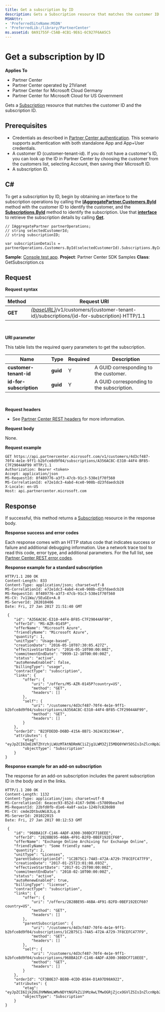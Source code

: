 ```yaml
---
title: Get a subscription by ID
description: Gets a Subscription resource that matches the customer ID and the subscription ID.
MSHAttr:
- 'PreferredSiteName:MSDN'
- 'PreferredLib:/library/PartnerCenter'
ms.assetid: 0A91755F-C5AB-4CB1-9E61-6C927F6AA5C5
---
```


# Get a subscription by ID


**Applies To**

-   Partner Center
-   Partner Center operated by 21Vianet
-   Partner Center for Microsoft Cloud Germany
-   Partner Center for Microsoft Cloud for US Government

Gets a [Subscription](subscriptions.md) resource that matches the customer ID and the subscription ID.

## <span id="Prerequisites"></span><span id="prerequisites"></span><span id="PREREQUISITES"></span>Prerequisites


-   Credentials as described in [Partner Center authentication](partner-center-authentication.md). This scenario supports authentication with both standalone App and App+User credentials.
-   A customer ID (customer-tenant-id). If you do not have a customer's ID, you can look up the ID in Partner Center by choosing the customer from the customers list, selecting Account, then saving their Microsoft ID.
-   A subscription ID.

## <span id="C_"></span><span id="c_"></span>C#


To get a subscription by ID, begin by obtaining an interface to the subscription operations by calling the [**IAggregatePartner.Customers.ById**](pc_sdk_cust.icustomercollection_byid) method with the customer ID to identify the customer, and the [**Subscriptions.ById**](pc_sdk_cust_user.icustomerusercollection_byid) method to identify the subscription. Use that [**interface**](pc_sdk_subscrpt.isubscription) to retrieve the subscription details by calling [**Get**](pc_sdk_subscrpt.isubscription_get).

```CSharp
// IAggregatePartner partnerOperations;
// string selectedCustomerId;
// string subscriptionID;

var subscriptionDetails = partnerOperations.Customers.ById(selectedCustomerId).Subscriptions.ById(subscriptionID).Get();
```

**Sample**: [Console test app](console-test-app.md). **Project**: Partner Center SDK Samples **Class**: GetSubscription.cs

## <span id="Request"></span><span id="request"></span><span id="REQUEST"></span>Request


**Request syntax**

| Method  | Request URI                                                                                                                |
|---------|----------------------------------------------------------------------------------------------------------------------------|
| **GET** | [*{baseURL}*](partner-center-rest-urls.md)/v1/customers/{customer-tenant-id}/subscriptions/{id-for-subscription} HTTP/1.1 |

 

**URI parameter**

This table lists the required query parameters to get the subscription.

| Name                    | Type     | Required | Description                               |
|-------------------------|----------|----------|-------------------------------------------|
| **customer-tenant-id**  | **guid** | Y        | A GUID corresponding to the customer.     |
| **id-for-subscription** | **guid** | Y        | A GUID corresponding to the subscription. |

 

**Request headers**

-   See [Partner Center REST headers](headers.md) for more information.

**Request body**

None.

**Request example**

```
GET https://api.partnercenter.microsoft.com/v1/customers/4d3cf487-70f4-4e1e-9ff1-b2bfce8d9f04/subscriptions/A356AC8C-E310-44F4-BF85-C7F29044AF99 HTTP/1.1
Authorization: Bearer <token> 
Accept: application/json
MS-RequestId: 8f489776-a3f3-47cb-91c3-538e1f70f560
MS-CorrelationId: e72e1dc3-4abd-4ce0-908b-d23fdaedcb28
X-Locale: en-US
Host: api.partnercenter.microsoft.com
```

## <span id="Response"></span><span id="response"></span><span id="RESPONSE"></span>Response


If successful, this method returns a [Subscription](subscriptions.md) resource in the response body.

**Response success and error codes**

Each response comes with an HTTP status code that indicates success or failure and additional debugging information. Use a network trace tool to read this code, error type, and additional parameters. For the full list, see [Partner Center REST error codes](error-codes.md).

**Response example for a standard subscription**

```
HTTP/1.1 200 OK
Content-Length: 833
Content-Type: application/json; charset=utf-8
MS-CorrelationId: e72e1dc3-4abd-4ce0-908b-d23fdaedcb28
MS-RequestId: 8f489776-a3f3-47cb-91c3-538e1f70f560
MS-CV: 7v11Wa//5EuGEo+A.0
MS-ServerId: 202010406
Date: Fri, 27 Jan 2017 21:51:40 GMT

﻿ {
    "id": "A356AC8C-E310-44F4-BF85-C7F29044AF99",
    "offerId": "MS-AZR-0145P",
    "offerName": "Microsoft Azure",
    "friendlyName": "Microsoft Azure",
    "quantity": 1,
    "unitType": "Usage-based",
    "creationDate": "2016-05-10T07:30:05.427Z",
    "effectiveStartDate": "2016-05-10T00:00:00Z",
    "commitmentEndDate": "9999-12-10T00:00:00Z",
    "status": "active",
    "autoRenewEnabled": false,
    "billingType": "usage",
    "contractType": "subscription",
    "links": {
        "offer": {
            "uri": "/offers/MS-AZR-0145P?country=US",
            "method": "GET",
            "headers": []
        },
        "self": {
            "uri": "/customers/4d3cf487-70f4-4e1e-9ff1-b2bfce8d9f04/subscriptions/A356AC8C-E310-44F4-BF85-C7F29044AF99",
            "method": "GET",
            "headers": []
        }
    },
    "orderId": "B23FDEDD-D6BD-415A-8B71-3624C81C9644",
    "attributes": {
        "etag": "eyJpZCI6ImEzNTZhYzhjLWUzMTAtNDRmNC1iZjg1LWM3ZjI5MDQ0YWY5OSIsInZlcnNpb24iOjJ9",
        "objectType": "Subscription"
    }
}
```

**Response example for an add-on subscription**

The response for an add-on subscription includes the parent subscription ID in the body and in the links.

```
HTTP/1.1 200 OK
Content-Length: 1132
Content-Type: application/json; charset=utf-8
MS-CorrelationId: 6eacec93-852d-4167-9d96-c57809bea7ed
MS-RequestId: 22bfd0fb-d1e6-4a8f-aa1a-124b7c820d80
MS-CV: cmde2DtbuUWi8JLq.0
MS-ServerId: 201022015
Date: Fri, 27 Jan 2017 00:12:53 GMT

﻿ {
    "id": "968BA1CF-C146-4ADF-A300-308DCF718EEE",
    "offerId": "2828BE95-46BA-4F91-B2FD-0BEF192ECF60",
    "offerName": "Exchange Online Archiving for Exchange Online",
    "friendlyName": "Some friendly name",
    "quantity": 2,
    "unitType": "Licenses",
    "parentSubscriptionId": "1C2B75C1-74A5-472A-A729-7F8CEFC477F9",
    "creationDate": "2017-01-25T23:01:08.693Z",
    "effectiveStartDate": "2017-01-25T00:00:00Z",
    "commitmentEndDate": "2018-02-10T00:00:00Z",
    "status": "active",
    "autoRenewEnabled": true,
    "billingType": "license",
    "contractType": "subscription",
    "links": {
        "offer": {
            "uri": "/offers/2828BE95-46BA-4F91-B2FD-0BEF192ECF60?country=US",
            "method": "GET",
            "headers": []
        },
        "parentSubscription": {
            "uri": "/customers/4d3cf487-70f4-4e1e-9ff1-b2bfce8d9f04/subscriptions/1C2B75C1-74A5-472A-A729-7F8CEFC477F9",
            "method": "GET",
            "headers": []
        },
        "self": {
            "uri": "/customers/4d3cf487-70f4-4e1e-9ff1-b2bfce8d9f04/subscriptions/968BA1CF-C146-4ADF-A300-308DCF718EEE",
            "method": "GET",
            "headers": []
        }
    },
    "orderId": "CF3B0E37-BE0B-4CDD-B584-D1A97D98A922",
    "attributes": {
        "etag": "eyJpZCI6Ijk2OGJhMWNmLWMxNDYtNGFkZi1hMzAwLTMwOGRjZjcxOGVlZSIsInZlcnNpb24iOjF9",
        "objectType": "Subscription"
    }
}
```

 

 





